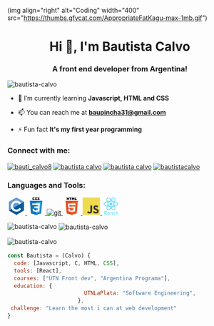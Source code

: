 (img align="right" alt="Coding" width="400" src="https://thumbs.gfycat.com/AppropriateFatKagu-max-1mb.gif")
<h1 align="center">Hi 👋, I'm Bautista Calvo</h1>
<h3 align="center">A front end developer from Argentina!</h3>



<p align="left"> <img src="https://komarev.com/ghpvc/?username=bautista-calvo&label=Profile%20views&color=0e75b6&style=flat" alt="bautista-calvo" /> </p>

- 🌱 I’m currently learning **Javascript, HTML and CSS**

- 📫 You can reach me at **baupincha31@gmail.com**

- ⚡ Fun fact **It's my first year programming**

<h3 align="left">Connect with me:</h3>
<p align="left">
<a href="https://twitter.com/bauti_calvo8" target="blank"><img align="center" src="https://raw.githubusercontent.com/rahuldkjain/github-profile-readme-generator/master/src/images/icons/Social/twitter.svg" alt="bauti_calvo8" height="30" width="40" /></a>
<a href="https://linkedin.com/in/bautista calvo" target="blank"><img align="center" src="https://raw.githubusercontent.com/rahuldkjain/github-profile-readme-generator/master/src/images/icons/Social/linked-in-alt.svg" alt="bautista calvo" height="30" width="40" /></a>
<a href="https://fb.com/bautista calvo" target="blank"><img align="center" src="https://raw.githubusercontent.com/rahuldkjain/github-profile-readme-generator/master/src/images/icons/Social/facebook.svg" alt="bautista calvo" height="30" width="40" /></a>
<a href="https://instagram.com/bautistacalvo" target="blank"><img align="center" src="https://raw.githubusercontent.com/rahuldkjain/github-profile-readme-generator/master/src/images/icons/Social/instagram.svg" alt="bautistacalvo" height="30" width="40" /></a>
</p>

<h3 align="left">Languages and Tools:</h3>
<p align="left"> <a href="https://www.cprogramming.com/" target="_blank" rel="noreferrer"> <img src="https://raw.githubusercontent.com/devicons/devicon/master/icons/c/c-original.svg" alt="c" width="40" height="40"/> </a> <a href="https://www.w3schools.com/css/" target="_blank" rel="noreferrer"> <img src="https://raw.githubusercontent.com/devicons/devicon/master/icons/css3/css3-original-wordmark.svg" alt="css3" width="40" height="40"/> </a> <a href="https://git-scm.com/" target="_blank" rel="noreferrer"> <img src="https://www.vectorlogo.zone/logos/git-scm/git-scm-icon.svg" alt="git" width="40" height="40"/> </a> <a href="https://www.w3.org/html/" target="_blank" rel="noreferrer"> <img src="https://raw.githubusercontent.com/devicons/devicon/master/icons/html5/html5-original-wordmark.svg" alt="html5" width="40" height="40"/> </a> <a href="https://developer.mozilla.org/en-US/docs/Web/JavaScript" target="_blank" rel="noreferrer"> <img src="https://raw.githubusercontent.com/devicons/devicon/master/icons/javascript/javascript-original.svg" alt="javascript" width="40" height="40"/> </a> <a href="https://reactjs.org/" target="_blank" rel="noreferrer"> <img src="https://raw.githubusercontent.com/devicons/devicon/master/icons/react/react-original-wordmark.svg" alt="react" width="40" height="40"/> </a> </p>

<p><img align="left" src="https://github-readme-stats.vercel.app/api/top-langs?username=bautista-calvo&show_icons=true&locale=en&layout=compact" alt="bautista-calvo" /></p>

<p>&nbsp;<img align="center" src="https://github-readme-stats.vercel.app/api?username=bautista-calvo&show_icons=true&locale=en" alt="bautista-calvo" /></p>

<p><img align="center" src="https://github-readme-streak-stats.herokuapp.com/?user=bautista-calvo&" alt="bautista-calvo" /></p>




```javascript
const Bautista = (Calvo) {
  code: [Javascript, C, HTML, CSS],
  tools: [React],
  courses: ["UTN Front dev", "Argentina Programa"],
  education: {
                        UTNLaPlata: "Software Engineering",
                      },
 challenge: "Learn the most i can at web development"
}
```

